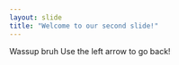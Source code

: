 ```yaml
---
layout: slide
title: "Welcome to our second slide!"
---
```

Wassup bruh
Use the left arrow to go back!
